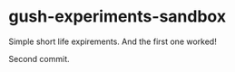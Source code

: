 gush-experiments-sandbox
========================

Simple short life expirements.
And the first one worked!

Second commit.